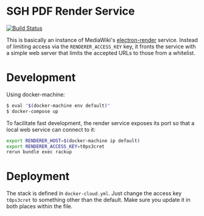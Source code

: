 # SGH PDF Render Service

[![Build Status](https://travis-ci.org/sgh-eltern/pdf-service.svg?branch=master)](https://travis-ci.org/sgh-eltern/pdf-service)

This is basically an instance of MediaWiki's [electron-render](https://github.com/wikimedia/mediawiki-services-electron-render) service. Instead of limiting access via the `RENDERER_ACCESS_KEY` key, it fronts the service with a simple web server that limits the accepted URLs to those from a whitelist.

# Development

Using docker-machine:

```bash
$ eval "$(docker-machine env default)"
$ docker-compose up
```

To facilitate fast development, the render service exposes its port so that a local web service can connect to it:

```bash
export RENDERER_HOST=$(docker-machine ip default)
export RENDERER_ACCESS_KEY=t0ps3cret
rerun bundle exec rackup
```

# Deployment

The stack is defined in `docker-cloud.yml`. Just change the access key `t0ps3cret` to something other than the default. Make sure you update it in both places within the file.
